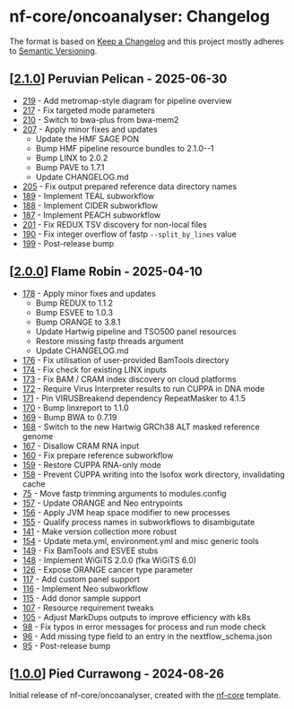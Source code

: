 # nf-core/oncoanalyser: Changelog

The format is based on [Keep a Changelog](https://keepachangelog.com/en/1.0.0/) and this project mostly adheres to
[Semantic Versioning](https://semver.org/spec/v2.0.0.html).

## [[2.1.0](https://github.com/nf-core/oncoanalyser/releases/tag/2.1.0)] Peruvian Pelican - 2025-06-30

- [219](https://github.com/nf-core/oncoanalyser/pull/219) - Add metromap-style diagram for pipeline overview
- [217](https://github.com/nf-core/oncoanalyser/pull/217) - Fix targeted mode parameters
- [210](https://github.com/nf-core/oncoanalyser/pull/210) - Switch to bwa-plus from bwa-mem2
- [207](https://github.com/nf-core/oncoanalyser/pull/207) - Apply minor fixes and updates
  - Update the HMF SAGE PON
  - Bump HMF pipeline resource bundles to 2.1.0--1
  - Bump LINX to 2.0.2
  - Bump PAVE to 1.7.1
  - Update CHANGELOG.md
- [205](https://github.com/nf-core/oncoanalyser/pull/205) - Fix output prepared reference data directory names
- [189](https://github.com/nf-core/oncoanalyser/pull/189) - Implement TEAL subworkflow
- [188](https://github.com/nf-core/oncoanalyser/pull/188) - Implement CIDER subworkflow
- [187](https://github.com/nf-core/oncoanalyser/pull/187) - Implement PEACH subworkflow
- [201](https://github.com/nf-core/oncoanalyser/pull/201) - Fix REDUX TSV discovery for non-local files
- [190](https://github.com/nf-core/oncoanalyser/pull/190) - Fix integer overflow of fastp `--split_by_lines` value
- [199](https://github.com/nf-core/oncoanalyser/pull/199) - Post-release bump

## [[2.0.0](https://github.com/nf-core/oncoanalyser/releases/tag/2.0.0)] Flame Robin - 2025-04-10

- [178](https://github.com/nf-core/oncoanalyser/pull/178) - Apply minor fixes and updates
  - Bump REDUX to 1.1.2
  - Bump ESVEE to 1.0.3
  - Bump ORANGE to 3.8.1
  - Update Hartwig pipeline and TSO500 panel resources
  - Restore missing fastp threads argument
  - Update CHANGELOG.md
- [176](https://github.com/nf-core/oncoanalyser/pull/176) - Fix utilisation of user-provided BamTools directory
- [174](https://github.com/nf-core/oncoanalyser/pull/174) - Fix check for existing LINX inputs
- [173](https://github.com/nf-core/oncoanalyser/pull/173) - Fix BAM / CRAM index discovery on cloud platforms
- [172](https://github.com/nf-core/oncoanalyser/pull/172) - Require Virus Interpreter results to run CUPPA in DNA mode
- [171](https://github.com/nf-core/oncoanalyser/pull/171) - Pin VIRUSBreakend dependency RepeatMasker to 4.1.5
- [170](https://github.com/nf-core/oncoanalyser/pull/170) - Bump linxreport to 1.1.0
- [169](https://github.com/nf-core/oncoanalyser/pull/169) - Bump BWA to 0.7.19
- [168](https://github.com/nf-core/oncoanalyser/pull/168) - Switch to the new Hartwig GRCh38 ALT masked reference genome
- [167](https://github.com/nf-core/oncoanalyser/pull/167) - Disallow CRAM RNA input
- [160](https://github.com/nf-core/oncoanalyser/pull/160) - Fix prepare reference subworkflow
- [159](https://github.com/nf-core/oncoanalyser/pull/159) - Restore CUPPA RNA-only mode
- [158](https://github.com/nf-core/oncoanalyser/pull/158) - Prevent CUPPA writing into the Isofox work directory, invalidating cache
- [75](https://github.com/nf-core/oncoanalyser/pull/75) - Move fastp trimming arguments to modules.config
- [157](https://github.com/nf-core/oncoanalyser/pull/157) - Update ORANGE and Neo entrypoints
- [156](https://github.com/nf-core/oncoanalyser/pull/156) - Apply JVM heap space modifier to new processes
- [155](https://github.com/nf-core/oncoanalyser/pull/155) - Qualify process names in subworkflows to disambigutate
- [141](https://github.com/nf-core/oncoanalyser/pull/141) - Make version collection more robust
- [154](https://github.com/nf-core/oncoanalyser/pull/154) - Update meta.yml, environment.yml and misc generic tools
- [149](https://github.com/nf-core/oncoanalyser/pull/149) - Fix BamTools and ESVEE stubs
- [148](https://github.com/nf-core/oncoanalyser/pull/148) - Implement WiGiTS 2.0.0 (fka WiGiTS 6.0)
- [126](https://github.com/nf-core/oncoanalyser/pull/126) - Expose ORANGE cancer type parameter
- [117](https://github.com/nf-core/oncoanalyser/pull/117) - Add custom panel support
- [116](https://github.com/nf-core/oncoanalyser/pull/116) - Implement Neo subworkflow
- [115](https://github.com/nf-core/oncoanalyser/pull/115) - Add donor sample support
- [107](https://github.com/nf-core/oncoanalyser/pull/107) - Resource requirement tweaks
- [105](https://github.com/nf-core/oncoanalyser/pull/105) - Adjust MarkDups outputs to improve efficiency with k8s
- [98](https://github.com/nf-core/oncoanalyser/pull/98) - Fix typos in error messages for process and run mode check
- [96](https://github.com/nf-core/oncoanalyser/pull/96) - Add missing type field to an entry in the nextflow_schema.json
- [95](https://github.com/nf-core/oncoanalyser/pull/95) - Post-release bump

## [[1.0.0](https://github.com/nf-core/oncoanalyser/releases/tag/1.0.0)] Pied Currawong - 2024-08-26

Initial release of nf-core/oncoanalyser, created with the [nf-core](https://nf-co.re/) template.
